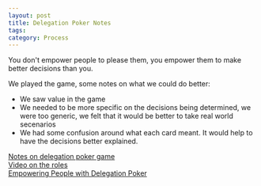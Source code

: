```yaml
---
layout: post
title: Delegation Poker Notes
tags: 
category: Process
---
```


You don't empower people to please them, you empower them to make better decisions than you.

We played the game, some notes on what we could do better:

* We saw value in the game  
* We needed to be more specific on the decisions being determined, we were too generic, we felt that it would be better to take real world secenarios  
* We had some confusion around what each card meant. It would help to have the decisions better explained.

[Notes on delegation poker game](https://management30.com/practice/delegation-board/)  
[Video on the roles](https://management30.com/practice/delegation-board/)  
[Empowering People with Delegation Poker](https://medium.com/@markbarbs/empowering-people-with-delegation-poker-f0a1d637b74d)  

